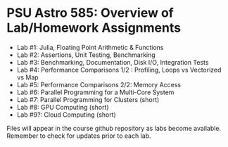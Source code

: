 # PSU Astro 585: Overview of Lab/Homework Assignments

- Lab #1:  Julia, Floating Point Arithmetic & Functions
- Lab #2:  Assertions, Unit Testing, Benchmarking
- Lab #3:  Benchmarking, Documentation, Disk I/O, Integration Tests
- Lab #4:  Performance Comparisons 1/2 : Profiling, Loops vs Vectorized vs Map
- Lab #5:  Performance Comparisons 2/2:  Memory Access
- Lab #6:  Parallel Programming for a Multi-Core System
- Lab #7:  Parallel Programming for Clusters (short)
- Lab #8:  GPU Computing  (short)
- Lab #9?:  Cloud Computing  (short)

Files will appear in the course github repository as labs become available.  Remember to check for updates prior to each lab.


